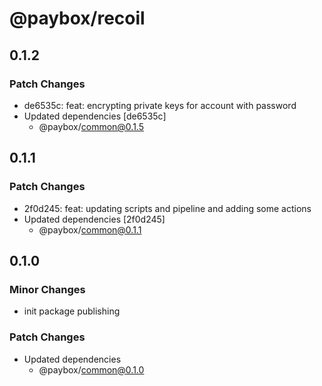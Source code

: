 # @paybox/recoil

## 0.1.2

### Patch Changes

- de6535c: feat: encrypting private keys for account with password
- Updated dependencies [de6535c]
  - @paybox/common@0.1.5

## 0.1.1

### Patch Changes

- 2f0d245: feat: updating scripts and pipeline and adding some actions
- Updated dependencies [2f0d245]
  - @paybox/common@0.1.1

## 0.1.0

### Minor Changes

- init package publishing

### Patch Changes

- Updated dependencies
  - @paybox/common@0.1.0
